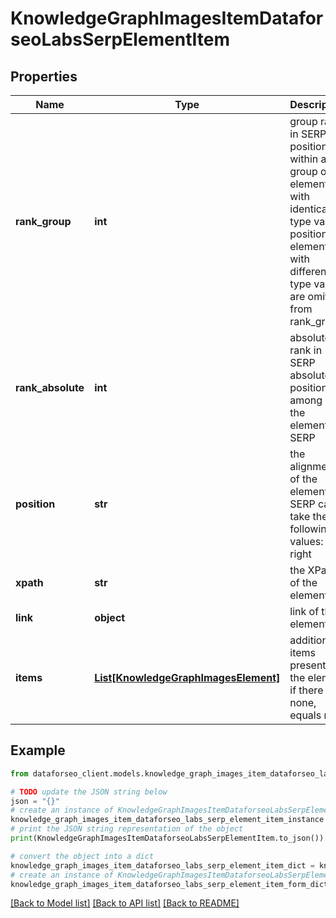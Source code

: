 # KnowledgeGraphImagesItemDataforseoLabsSerpElementItem


## Properties

Name | Type | Description | Notes
------------ | ------------- | ------------- | -------------
**rank_group** | **int** | group rank in SERP position within a group of elements with identical type values positions of elements with different type values are omitted from rank_group | [optional] 
**rank_absolute** | **int** | absolute rank in SERP absolute position among all the elements in SERP | [optional] 
**position** | **str** | the alignment of the element in SERP can take the following values: left, right | [optional] 
**xpath** | **str** | the XPath of the element | [optional] 
**link** | **object** | link of the element | [optional] 
**items** | [**List[KnowledgeGraphImagesElement]**](KnowledgeGraphImagesElement.md) | additional items present in the element if there are none, equals null | [optional] 

## Example

```python
from dataforseo_client.models.knowledge_graph_images_item_dataforseo_labs_serp_element_item import KnowledgeGraphImagesItemDataforseoLabsSerpElementItem

# TODO update the JSON string below
json = "{}"
# create an instance of KnowledgeGraphImagesItemDataforseoLabsSerpElementItem from a JSON string
knowledge_graph_images_item_dataforseo_labs_serp_element_item_instance = KnowledgeGraphImagesItemDataforseoLabsSerpElementItem.from_json(json)
# print the JSON string representation of the object
print(KnowledgeGraphImagesItemDataforseoLabsSerpElementItem.to_json())

# convert the object into a dict
knowledge_graph_images_item_dataforseo_labs_serp_element_item_dict = knowledge_graph_images_item_dataforseo_labs_serp_element_item_instance.to_dict()
# create an instance of KnowledgeGraphImagesItemDataforseoLabsSerpElementItem from a dict
knowledge_graph_images_item_dataforseo_labs_serp_element_item_form_dict = knowledge_graph_images_item_dataforseo_labs_serp_element_item.from_dict(knowledge_graph_images_item_dataforseo_labs_serp_element_item_dict)
```
[[Back to Model list]](../README.md#documentation-for-models) [[Back to API list]](../README.md#documentation-for-api-endpoints) [[Back to README]](../README.md)


